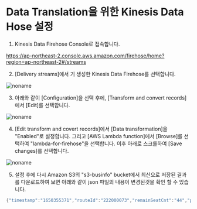 # Data Translation을 위한 Kinesis Data Hose 설정

1) Kinesis Data Firehose Console로 접속합니다. 

https://ap-northeast-2.console.aws.amazon.com/firehose/home?region=ap-northeast-2#/streams

2) [Delivery streams]에서 기 생성한 Kinesis Data Firehose를 선택합니다. 

![noname](https://user-images.githubusercontent.com/52392004/163968856-a848f713-9562-4d08-b280-5f3840121cd0.png)

3) 아래와 같이 [Configuration]을 선택 후에, [Transform and convert records]에서 [Edit]를 선택합니다. 

![noname](https://user-images.githubusercontent.com/52392004/163969344-f4ed537e-7245-43e2-8121-f76d59973dd2.png)

4) [Edit transform and covert records]에서 [Data transformation]을 "Enabled"로 설정합니다. 그리고 [AWS Lambda function]에서 [Browse]를 선택하여 "lambda-for-firehose"을 선택합니다. 이후 아래로 스크롤하여 [Save changes]를 선택합니다. 

![noname](https://user-images.githubusercontent.com/52392004/163969991-9a8933db-a5bc-4ce1-a93c-44c1008922c9.png)

5) 설정 후에 다시 Amazon S3의 "s3-businfo" bucket에서 최신으로 저장된 결과를 다운로드하여 보면 아래와 같이 json 파일의 내용이 변경된것을 확인 할 수 있습니다. 

```java
{"timestamp":"1650355371","routeId":"222000073","remainSeatCnt":"44","plateNo":"경기74아3273","predictTime":"11"}{"timestamp":"1650355371","routeId":"222000075","remainSeatCnt":"39","plateNo":"경기74아1370","predictTime":"1"}{"timestamp":"1650355431","routeId":"222000076","remainSeatCnt":"45","plateNo":"경기74아3798","predictTime":"9"}{"timestamp":"1650355491","routeId":"222000075","remainSeatCnt":"39","plateNo":"경기74아1370","predictTime":"1"}{"timestamp":"1650355551","routeId":"222000073","remainSeatCnt":"44","plateNo":"경기74아3273","predictTime":"15"}{"timestamp":"1650355551","routeId":"222000074","remainSeatCnt":"45","plateNo":"경기74아3249","predictTime":"20"}
```
